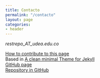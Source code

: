 ```yaml
---
title: Contacto
permalink: "/contacto"
layout: page
categories:
- header
---
```


_restrepo_AT_udea.edu.co_

<i class="fab fa-google"></i> <i class="fa fa-google-drive"></i> [How to contribute to this page](https://bit.ly/InstitutoDeFisica)<br/>
<i class="fa fa-github"></i> Based in [A clean minimal Theme for Jekyll](http://pranavrajs.github.io/swift/)<br/>
<i class="fa fa-github"></i>   [GitHub page](https://institutodefisica.github.io/)<br/>
<i class="fa fa-github"></i>   [Repository in GitHub](https://github.com/institutodefisica/institutodefisica.github.io)<br/>
